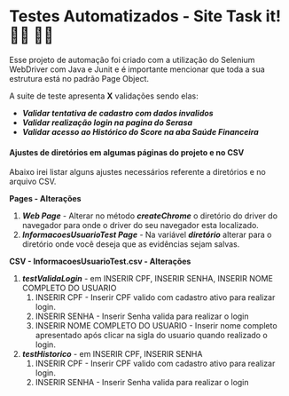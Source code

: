 # Testes Automatizados - Site Task it!​ :man_technologist: :woman_technologist:

Esse projeto de automação foi criado com a utilização do Selenium WebDriver com Java e Junit e é importante mencionar que toda a sua estrutura está no padrão Page Object.

A suite de teste apresenta **X** validações sendo elas:

- ***Validar tentativa de cadastro com dados invalidos***
- ***Validar realização login na pagina do Serasa***
- ***Validar acesso ao Histórico do Score na aba Saúde Financeira*** 



#### **Ajustes de diretórios em algumas páginas do projeto e no CSV**

Abaixo irei listar alguns ajustes necessários referente a diretórios e no arquivo CSV.

**Pages - Alterações** 

1. ***Web Page*** - Alterar no método ***createChrome*** o diretório do driver do navegador para onde o driver do seu navegador esta localizado.
2. ***InformacoesUsuarioTest Page*** - Na variável ***diretório*** alterar para o diretório onde você deseja que as evidências sejam salvas.



**CSV - InformacoesUsuarioTest.csv - Alterações**

1. ***testValidaLogin*** - em INSERIR CPF, INSERIR SENHA, INSERIR NOME COMPLETO DO USUARIO
   1. INSERIR CPF - Inserir CPF valido com cadastro ativo para realizar login.
   2. INSERIR SENHA - Inserir Senha valida para realizar o login
   3. INSERIR NOME COMPLETO DO USUARIO - Inserir nome completo apresentado após clicar na sigla do usuario quando realizado o login.
2. ***testHistorico*** - em INSERIR CPF, INSERIR SENHA
   1. INSERIR CPF - Inserir CPF valido com cadastro ativo para realizar login.
   2. INSERIR SENHA - Inserir Senha valida para realizar o login

